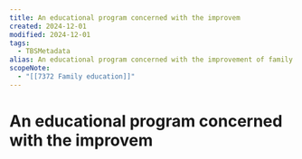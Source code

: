 ```yaml
---
title: An educational program concerned with the improvem
created: 2024-12-01
modified: 2024-12-01
tags:
  - TBSMetadata
alias: An educational program concerned with the improvement of family life which may involve many educational subject fields such as homemaking, health, social duties, and many different groups such as the schools, clubs and community agencies.
scopeNote:
  - "[[7372 Family education]]"
---
```

# An educational program concerned with the improvem
